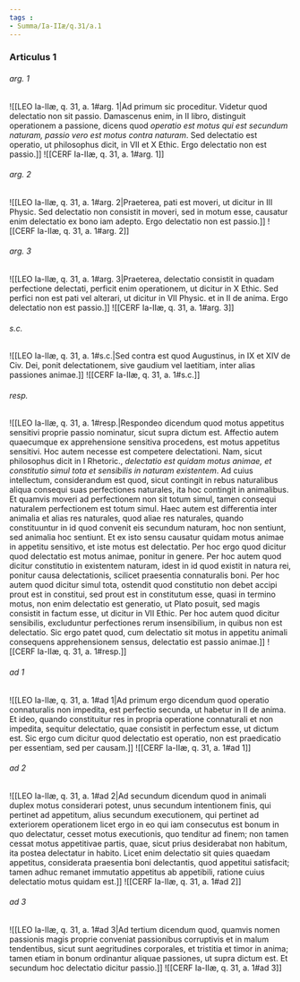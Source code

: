 ```yaml
---
tags : 
- Summa/Ia-IIæ/q.31/a.1
---
```


### Articulus 1

###### arg. 1
![[LEO Ia-IIæ, q. 31, a. 1#arg. 1|Ad primum sic proceditur. Videtur quod delectatio non sit passio. Damascenus enim, in II libro, distinguit operationem a passione, dicens quod *operatio est motus qui est secundum naturam, passio vero est motus contra naturam*. Sed delectatio est operatio, ut philosophus dicit, in VII et X Ethic. Ergo delectatio non est passio.]]
![[CERF Ia-IIæ, q. 31, a. 1#arg. 1]]

###### arg. 2
![[LEO Ia-IIæ, q. 31, a. 1#arg. 2|Praeterea, pati est moveri, ut dicitur in III Physic. Sed delectatio non consistit in moveri, sed in motum esse, causatur enim delectatio ex bono iam adepto. Ergo delectatio non est passio.]]
![[CERF Ia-IIæ, q. 31, a. 1#arg. 2]]

###### arg. 3
![[LEO Ia-IIæ, q. 31, a. 1#arg. 3|Praeterea, delectatio consistit in quadam perfectione delectati, perficit enim operationem, ut dicitur in X Ethic. Sed perfici non est pati vel alterari, ut dicitur in VII Physic. et in II de anima. Ergo delectatio non est passio.]]
![[CERF Ia-IIæ, q. 31, a. 1#arg. 3]]

###### s.c.
![[LEO Ia-IIæ, q. 31, a. 1#s.c.|Sed contra est quod Augustinus, in IX et XIV de Civ. Dei, ponit delectationem, sive gaudium vel laetitiam, inter alias passiones animae.]]
![[CERF Ia-IIæ, q. 31, a. 1#s.c.]]

###### resp.
![[LEO Ia-IIæ, q. 31, a. 1#resp.|Respondeo dicendum quod motus appetitus sensitivi proprie passio nominatur, sicut supra dictum est. Affectio autem quaecumque ex apprehensione sensitiva procedens, est motus appetitus sensitivi. Hoc autem necesse est competere delectationi. Nam, sicut philosophus dicit in I Rhetoric., *delectatio est quidam motus animae, et constitutio simul tota et sensibilis in naturam existentem*. Ad cuius intellectum, considerandum est quod, sicut contingit in rebus naturalibus aliqua consequi suas perfectiones naturales, ita hoc contingit in animalibus. Et quamvis moveri ad perfectionem non sit totum simul, tamen consequi naturalem perfectionem est totum simul. Haec autem est differentia inter animalia et alias res naturales, quod aliae res naturales, quando constituuntur in id quod convenit eis secundum naturam, hoc non sentiunt, sed animalia hoc sentiunt. Et ex isto sensu causatur quidam motus animae in appetitu sensitivo, et iste motus est delectatio. Per hoc ergo quod dicitur quod delectatio est motus animae, ponitur in genere. Per hoc autem quod dicitur constitutio in existentem naturam, idest in id quod existit in natura rei, ponitur causa delectationis, scilicet praesentia connaturalis boni. Per hoc autem quod dicitur simul tota, ostendit quod constitutio non debet accipi prout est in constitui, sed prout est in constitutum esse, quasi in termino motus, non enim delectatio est generatio, ut Plato posuit, sed magis consistit in factum esse, ut dicitur in VII Ethic. Per hoc autem quod dicitur sensibilis, excluduntur perfectiones rerum insensibilium, in quibus non est delectatio. Sic ergo patet quod, cum delectatio sit motus in appetitu animali consequens apprehensionem sensus, delectatio est passio animae.]]
![[CERF Ia-IIæ, q. 31, a. 1#resp.]]

###### ad 1
![[LEO Ia-IIæ, q. 31, a. 1#ad 1|Ad primum ergo dicendum quod operatio connaturalis non impedita, est perfectio secunda, ut habetur in II de anima. Et ideo, quando constituitur res in propria operatione connaturali et non impedita, sequitur delectatio, quae consistit in perfectum esse, ut dictum est. Sic ergo cum dicitur quod delectatio est operatio, non est praedicatio per essentiam, sed per causam.]]
![[CERF Ia-IIæ, q. 31, a. 1#ad 1]]

###### ad 2
![[LEO Ia-IIæ, q. 31, a. 1#ad 2|Ad secundum dicendum quod in animali duplex motus considerari potest, unus secundum intentionem finis, qui pertinet ad appetitum, alius secundum executionem, qui pertinet ad exteriorem operationem licet ergo in eo qui iam consecutus est bonum in quo delectatur, cesset motus executionis, quo tenditur ad finem; non tamen cessat motus appetitivae partis, quae, sicut prius desiderabat non habitum, ita postea delectatur in habito. Licet enim delectatio sit quies quaedam appetitus, considerata praesentia boni delectantis, quod appetitui satisfacit; tamen adhuc remanet immutatio appetitus ab appetibili, ratione cuius delectatio motus quidam est.]]
![[CERF Ia-IIæ, q. 31, a. 1#ad 2]]

###### ad 3
![[LEO Ia-IIæ, q. 31, a. 1#ad 3|Ad tertium dicendum quod, quamvis nomen passionis magis proprie conveniat passionibus corruptivis et in malum tendentibus, sicut sunt aegritudines corporales, et tristitia et timor in anima; tamen etiam in bonum ordinantur aliquae passiones, ut supra dictum est. Et secundum hoc delectatio dicitur passio.]]
![[CERF Ia-IIæ, q. 31, a. 1#ad 3]]

